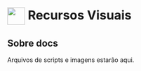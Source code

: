 <h1>
    <a href="https://www.dio.me/">
     <img align="center" width="40px" src="https://scontent.fvix10-1.fna.fbcdn.net/v/t39.30808-6/316937571_193063073240216_2298881456067825933_n.jpg?_nc_cat=102&ccb=1-7&_nc_sid=5f2048&_nc_ohc=VDzCESYMtLQQ7kNvgFKRm87&_nc_ht=scontent.fvix10-1.fna&oh=00_AYDeYRAheDpVcXurnichBrWALEA7wLhW5yaOPeVheX4nEw&oe=665B8710"></a>
    <span>Recursos Visuais</span>
</h1>

## Sobre docs
Arquivos de scripts e imagens estarão aqui.
